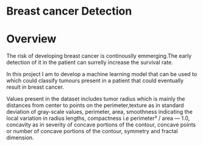 # Breast cancer Detection

# Overview

The risk of developing breast cancer is continouslly emmerging.The early detection of it in the patient can surrelly increase the survival rate.

In this project I am to develop a machine learning model that can be used to which could classify tumours present in a patient that could eventually result in breast cancer.

Values present in the dataset includes tumor radius which is mainly the distances from center to points on the perimeter,texture as in standard deviation of gray-scale values, perimeter, area, smoothness indicating the local variation in radius lengths, compactness i.e perimeter² / area — 1.0, concavity as in severity of concave portions of the contour, concave points or number of concave portions of the contour, symmetry and fractal dimension.


